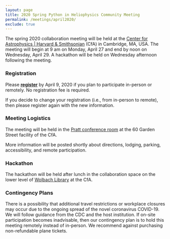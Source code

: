```yaml
---
layout: page
title: 2020 Spring Python in Heliophysics Community Meeting
permalink: /meetings/april2020/
exclude: true
---
```


The spring 2020 collaboration meeting will be held at the [Center for Astrophysics | Harvard & Smithsonian](https://www.cfa.harvard.edu/) (CfA) in Cambridge, MA, USA. The meeting will begin at 9 am on Monday, April 27 and end by noon on Wednesday, April 29.  A hackathon will be held on Wednesday afternoon following the meeting.

### Registration

Please [**register**](https://forms.gle/fYxWXWccyTZxnVUH9) by April 9, 2020 if you plan to participate in-person or remotely.  No registration fee is required.

If you decide to change your registration (i.e., from in-person to remote), then please register again with the new information.

### Meeting Logistics

The meeting will be held in the [Pratt conference room](https://www.google.com/maps/place/Pratt+Conference+Room/@42.3816003,-71.129812,17z/data=!3m1!4b1!4m5!3m4!1s0x89e3776c9a37dc8b:0x5c1ff50edb096c08!8m2!3d42.3816003!4d-71.1276233) at the 60 Garden Street facility of the CfA.  

More information will be posted shortly about directions, lodging, parking, accessibility, and remote participation.

### Hackathon

The hackathon will be held after lunch in the collaboration space on the lower level of [Wolbach Library](https://library.cfa.harvard.edu/) at the CfA.

### Contingency Plans

There is a possibility that additional travel restrictions or workplace closures may occur due to the ongoing spread of the novel coronavirus COVID-19.  We will follow guidance from the CDC and the host institution.  If on-site participation becomes inadvisable, then our contingency plan is to hold this meeting remotely instead of in-person. We recommend against purchasing non-refundable plane tickets.  
